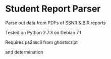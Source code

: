 Student Report Parser
=====================

Parse out data from PDFs of SSNR &amp; BIR reports

Tested on Python 2.7.3 on Debian 7.1

Requires ps2ascii from ghostscript

and determination
